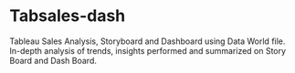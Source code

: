 # Tabsales-dash
Tableau Sales Analysis, Storyboard and Dashboard using Data World file. In-depth analysis of trends, insights performed and summarized on Story Board and Dash Board.
